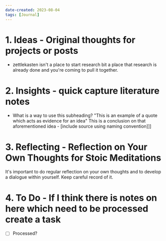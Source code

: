 ```yaml
---
date-created: 2023-08-04
tags: [Journal]
---
```


# 1. Ideas - Original thoughts for projects or posts
- zettlekasten isn't a place to start research bit a place that research is already done and you're coming to pull it together. 

# 2. Insights - quick capture literature notes
- What is a way to use this subheading? "This is an example of a quote which acts as evidence for an idea" This is a conclusion on that aforementioned idea - [include source using naming convention]]]

# 3. Reflecting - Reflection on Your Own Thoughts for Stoic Meditations

It's important to do regular reflection on your own thoughts and to develop a dialogue within yourself. Keep careful record of it.

# 4. To Do - If I think there is notes on here which need to be processed create a task

- [ ] Processed? 